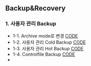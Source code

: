 ## Backup&Recovery

### 1. 사용자 관리 Backup
- 1-1. Archive mode로 변경 [CODE](https://github.com/corvina1208/Oracle_Backup-Recovery/blob/main/1-1%20Archive%20mode%EB%A1%9C%20%EB%B3%80%EA%B2%BD.txt)
- 1-2. 사용자 관리 Cold Backup [CODE](https://github.com/corvina1208/Oracle_Backup-Recovery/blob/main/1-2%20%EC%82%AC%EC%9A%A9%EC%9E%90%20%EA%B4%80%EB%A6%AC%20Cold%20Backup.txt)
- 1-3. 사용자 관리 Hot Backup [CODE](https://github.com/corvina1208/Oracle_Backup-Recovery/blob/main/1-3%20%EC%82%AC%EC%9A%A9%EC%9E%90%20%EA%B4%80%EB%A6%AC%20Hot%20Backup.txt)
- 1-4. Controlfile Backup [CODE](https://github.com/corvina1208/Oracle_Backup-Recovery/commit/98d555c8b941db83c4ef5213bcc83caa3088097b)
- 
